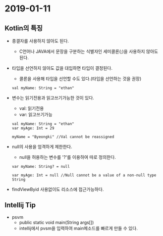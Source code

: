 # 2019-01-11

## Kotlin의 특징

* 종결자를 사용하지 않아도 된다.
    - C언어나 JAVA에서 문장을 구분하는 식별자인 세미콜론(;)을 사용하지 않아도 된다.

* 타입을 선언하지 않아도 값을 대입하면 타입이 결정된다.
    - 콜론을 사용해 타입을 선언할 수도 있다.(타입을 선언하는 것을 권장)
    ```
    val myName: String = "ethan"
    ```

* 변수는 읽기전용과 읽고쓰기가능한 것이 있다.
    - val: 읽기전용
    - var: 읽고쓰기가능
    ```
    val myName: String = "ethan"
    var myAge: Int = 29
    
    myName = "Byeongki" //Val cannot be reassigned
    ```


* null의 사용을 엄격하게 제한한다.
    - null을 허용하는 변수를 '?'를 이용하여 따로 정의한다.
    ```
    var myName: String? = null

    var myAge: Int = null //Null cannot be a value of a non-null type String
    ```

* findViewByid 사용없이도 리소스에 접근가능하다.

## Intellij Tip
* psvm
    - public static void main(String args[])
    - intellij에서 pvsm을 입력하여 main메소드를 빠르게 만들 수 있다.